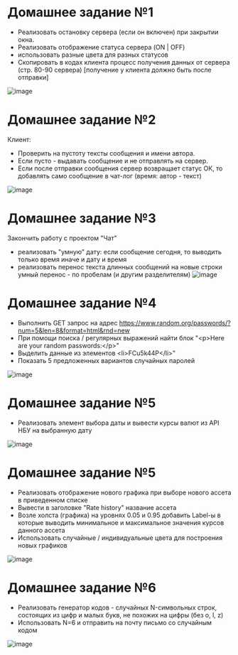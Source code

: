 # Домашнее задание №1


- Реализовать остановку сервера (если он включен) при закрытии окна.
- Реализовать отображение статуса сервера (ON | OFF)
- использовать разные цвета для разных статусов
- Скопировать в кодах клиента процесс получения данных от сервера (стр. 80-90 сервера) [получение у клиента должно быть после отправки]


![image](https://user-images.githubusercontent.com/108671823/228927661-17b5f2c3-566f-439b-8d98-142a9334348b.png)




# Домашнее задание №2


Клиент: 
- Проверить на пустоту тексты сообщения и имени автора.
- Если пусто - выдавать сообщение и не отправлять на сервер.
- Если после отправки сообщения сервер возвращает статус ОК, то добавлять само сообщение в чат-лог (время: автор - текст)


![image](https://user-images.githubusercontent.com/108671823/230390586-58beccf6-38de-40cb-8c43-84f477b04f26.png)



# Домашнее задание №3


Закончить работу с проектом "Чат"


- реализовать "умную" дату: если сообщение сегодня, то выводить только время иначе и дату и время
- реализовать перенос текста длинных сообщений на новые строки умный перенос - по пробелам (и другим разделителям)
![image](https://user-images.githubusercontent.com/108671823/230608934-ddbde5c6-0eba-45d3-aef3-da6bbe0757fb.png)




# Домашнее задание №4


- Выполнить GET запрос на адрес https://www.random.org/passwords/?num=5&len=8&format=html&rnd=new
- При помощи поиска / регулярных выражений найти блок "&lt;p&gt;Here are your random passwords:&lt;/p&gt;"
- Выделить данные из элементов &lt;li&gt;FCu5k44P&lt;/li&gt;"
- Показать 5 предложенных вариантов случайных паролей


![image](https://user-images.githubusercontent.com/108671823/231782266-98026f8d-64a8-43eb-8401-1f6a51085493.png)



# Домашнее задание №5


- Реализовать элемент выбора даты и вывести курсы валют из API НБУ на выбранную дату


![image](https://user-images.githubusercontent.com/108671823/231845755-517d6e3d-607b-4abb-bb83-667fe73b7845.png)



# Домашнее задание №5


- Реализовать отображение нового графика при выборе нового ассета в приведенном списке
- Вывести в заголовке "Rate history" название ассета
-  Возле холста (графика) на уровнях 0.05 и 0.95 добавить Label-ы в которые выводить минимальное и максимальное значения курсов данного ассета
- Использовать случайные / индивидуальные цвета для построения новых графиков


![image](https://user-images.githubusercontent.com/108671823/232864128-04080f7a-ca05-4490-be24-3b0e71017307.png)



# Домашнее задание №6


- Реализовать генератор кодов - случайных N-символьных строк, состоящих из цифр и малых букв, не похожих на цифры (без о, l, z)
- Использовать N=6 и отправить на почту письмо со случайным кодом


![image](https://user-images.githubusercontent.com/108671823/233472180-46f89999-3265-4ca7-937b-9a57dcd87649.png)

